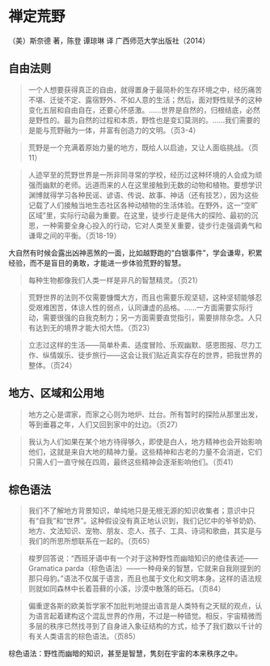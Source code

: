 # 禅定荒野

（美）斯奈德 著，陈登 谭琼琳 译
广西师范大学出版社（2014）

## 自由法则

> 一个人想要获得真正的自由，就得置身于最简朴的生存环境之中，经历痛苦不堪、迁徙不定、露宿野外、不如人意的生活；然后，面对野性赋予的这种变化五层和自由自在，还要心怀感激。……世界是自然的，归根结底，必然是野性的。最为自然的过程和本质，野性也是变幻莫测的。……我们需要的是能与荒野融为一体，并富有创造力的文明。（页3-4）

>荒野是一个充满着原始力量的地方，既给人以启迪，又让人面临挑战。（页11）

>人迹罕至的荒野世界是一所非同寻常的学校，经历过这种环境的人会成为顽强而幽默的老师。远道而来的人在这里接触到无数的动物和植物。要想学识渊博就得学习各种民谣、谚语、传说、故事、神话（还有技艺），因为这些记载了人们接触当地生态社区各种动植物的生活体验。在野外，这一“空旷区域”里，实际行动最为重要。在这里，徒步行走是伟大的探险、最初的沉思，一种需要全身心投入的行动，它对人类至关重要，徒步行走强调勇气和谦卑之间的平衡。（页18-19）

大自然有时候会露出凶神恶煞的一面，比如越野跑的“白银事件”，学会谦卑，积累经验，而不是盲目的勇敢，才能进一步体验荒野的智慧。

> 每种生物都像我们人类一样是非凡的智慧精灵。（页21）

> 荒野世界的法则不仅需要慷慨大方，而且也需要乐观坚韧，这种坚韧能够忍受艰难困苦，体谅人性的弱点，认同谦虚的品格。……一方面需要实际行动，需要很强的自我克制力；另一方面需要直觉指引，需要排除杂念。人只有达到无的境界才能大彻大悟。（页23）

> 立志过这样的生活——简单朴素、适度冒险、乐观幽默、感恩图报、尽力工作、纵情娱乐、徒步旅行——这会让我们贴近真实存在的世界，把我世界的整体。（页24）

## 地方、区域和公用地

> 地方之心是谓家，而家之心则为地炉、灶台。所有暂时的探险从那里出发，等到垂暮之年，人们又回到家中的灶边。（页27）

> 我认为人们如果在某个地方待得够久，即使是白人，地方精神也会开始影响他们，这就是来自大地的精神力量。这些精神和古老的力量不会消逝，它们只需人们一直守候在四周，最终这些精神会逐渐影响他们。（页41）

## 棕色语法

>我们不了解地方背景知识，单纯地只是无根无源的知识收集者；意识中只有“自我”和“世界”。这种假设没有真正地认识到，我们记忆中的爷爷奶奶、地方、文法知识、宠物、朋友、恋人、孩子、工具、诗词和歌曲，其实是与我们的所思所想联系在一起的。（页65）

>梭罗回答说：“西班牙语中有一个对于这种野性而幽暗知识的绝佳表述——Gramatica parda（棕色语法）——一种母亲的智慧，它就来自我刚提到的那只母豹。”语法不仅属于语言，而且也属于文化和文明本身。这样的语法规则就如同森林中长着苔藓的小溪，沙漠中散落的砾石。（页84）

>偏重逻各斯的欧美哲学家不加批判地提出语言是人类特有之天赋的观点，认为语言起着建构这个混乱世界的作用，不过是一种错觉。相反，宇宙精微而多层的秩序已然找寻到了自身进入象征结构的方式，给予了我们数以千计的有关人类语言的棕色语法。（页85）

棕色语法：野性而幽暗的知识，甚至是智慧，隽刻在宇宙的本来秩序之中。